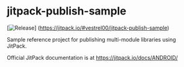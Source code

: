 # jitpack-publish-sample

[![Release](https://jitpack.io/v/vestrel00/jitpack-publish-sample.svg)]
(https://jitpack.io/#vestrel00/jitpack-publish-sample)

Sample reference project for publishing multi-module libraries using JitPack.

Official JitPack documentation is at https://jitpack.io/docs/ANDROID/